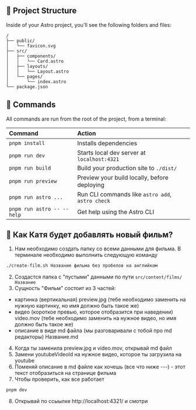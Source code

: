 ## 🚀 Project Structure

Inside of your Astro project, you'll see the following folders and files:

```text
/
├── public/
│   └── favicon.svg
├── src/
│   ├── components/
│   │   └── Card.astro
│   ├── layouts/
│   │   └── Layout.astro
│   └── pages/
│       └── index.astro
└── package.json
```

## 🧞 Commands

All commands are run from the root of the project, from a terminal:

| Command                    | Action                                           |
| :------------------------- | :----------------------------------------------- |
| `pnpm install`             | Installs dependencies                            |
| `pnpm run dev`             | Starts local dev server at `localhost:4321`      |
| `pnpm run build`           | Build your production site to `./dist/`          |
| `pnpm run preview`         | Preview your build locally, before deploying     |
| `pnpm run astro ...`       | Run CLI commands like `astro add`, `astro check` |
| `pnpm run astro -- --help` | Get help using the Astro CLI                     |

## 👀 Как Катя будет добавлять новый фильм?

1. Нам необходимо создать папку со всеми данными для фильма. В терминале необходимо выполнить следующую команду

```sh
./create-film.sh Название фильма без пробелов на английком
```

2. Создастся папка с "пустыми" данными по пути `src/content/films/Название`
3. Сущность "Фильм" состоит из 3 частей:

- картинка (вертикальная) preview.jpg (тебе необходимо заменить на нужную картинку, но имя должно быть такое же)
- видео (короткое превью, которое отобразится при наведении) video.mov (тебе необходимо заменить на нужное видео, но имя должно быть такое же)
- описание в виде md файла (мы разговаривали с тобой про md редакторы) Название.md

4. Когда ты заменила preview.jpg и video.mov, открывай md файл
5. Замени youtubeVideoId на нужное видео, которое ты загрузила на youtube
6. Поменяй описание в md файле как хочешь (все что ниже ---) - этот текст отобразиться на странице фильма
7. Чтобы проверить, как все работает

```sh
pnpm dev
```

8. Открывай по ссыылке http://localhost:4321/ и смотри
